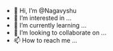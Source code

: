 - 👋 Hi, I’m @Nagavyshu
- 👀 I’m interested in ...
- 🌱 I’m currently learning ...
- 💞️ I’m looking to collaborate on ...
- 📫 How to reach me ...

<!---
Nagavyshu/Nagavyshu is a ✨ special ✨ repository because its `README.md` (this file) appears on your GitHub profile.
You can click the Preview link to take a look at your changes.
--->
